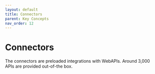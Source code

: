 ```yaml
---
layout: default
title: Connectors
parent: Key Concepts
nav_order: 12
---
```


# Connectors
The connectors are preloaded integrations with WebAPIs.  Around 3,000 APIs are provided out-of-the box.
